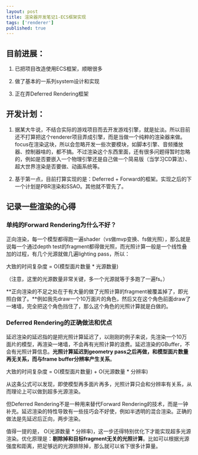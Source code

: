 ```yaml
---
layout: post
title: 渲染器开发笔记1-ECS框架实现
tags: ['renderer']
published: true
---
```


<!--more-->

## 目前进展：

1. 已把项目改造使用ECS框架，顺眼很多

2. 做了基本的一系列system设计和实现

3. 正在弄Deferred Rendering框架

## 开发计划：

1. 据某大牛说，不结合实际的游戏项目而去开发游戏引擎，就是扯淡。所以目前还不打算把这个renderer项目弄成引擎，而是当做一个纯粹的渲染器来做。focus在渲染这块，所以会忽略开发一些次要模块，如脚本引擎、音频播放器、控制器啥的，都不搞。不过渲染这个东西里面，还有很多问题得暂时忽略的，例如是否要嵌入一个物理引擎还是自己做一个简易版（当学习CD算法）、超大世界渲染是否要做、动画系统等。

2. 基于第一点，目前打算实现的是：Deferred + Forward的框架。实现之后的下一个计划是PBR渲染和SSAO。其他就不管先了。

## 记录一些渲染的心得

### 单纯的Forward Rendering为什么不好？

正向渲染，每一个模型都得跑一遍shader（vs做mvp变换、fs做光照），那么就是说每一个通过depth test的fragment都得做光照，而光照计算一般是一个线性叠加的过程，有几个光源就做几遍lighting pass，所以：

大致的时间复杂度 = O(模型面片数量 * 光源数量)

（注意，这里的光源数量非常关键，多一个光源就等于多跑了一遍fs。）

**正向渲染的不足之处在于有大量的做了光照计算的fragment被覆盖掉了，即光照白做了。**例如我先draw一个10万面片的角色，然后又在这个角色前面draw了一堵墙，完全把这个角色挡住了，那么这个角色的光照计算就是白做的。

### Deferred Rendering的正确做法和优点

延迟渲染的延迟指的是把光照计算延迟了，以刚刚的例子来说，先渲染一个10万面片的模型，再渲染一堵墙，不会再有光照计算的浪费。延迟渲染的GBuffer，不会有光照计算信息。**光照计算延迟到geometry pass之后再做，和模型面片数量再无关系，而与frame buffer分辨率产生关系**。

大致的时间复杂度 = O(模型面片数量) + O(光源数量 * 分辨率)

从这条公式可以发现，即使模型再多面片再多，光照计算只会和分辨率有关系，从而理论上可以做到超多光源渲染。

但Deferred Rendering不是一种用来替代Forward Rendering的技术，而是一钟补充。延迟渲染的特性导致有一些技巧会不好使，例如半透明的混合渲染。正确的做法是先延迟后正向，两步渲染。

值得一提的是， O(光源数量 * 分辨率)，这一步还得特别优化下才能实现超多光源渲染。优化原理是：**剔除掉和目标fragment无关的光照计算**。比如可以根据光源强度和距离，把足够远的光源排除掉，那么就可以省下很多计算量。




